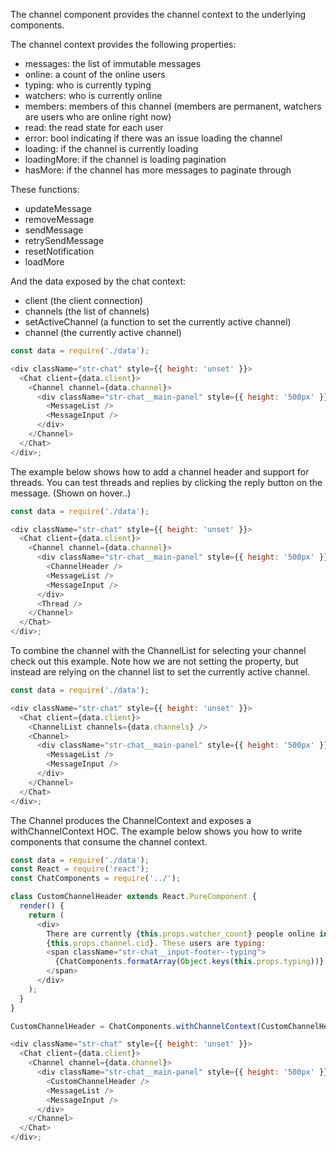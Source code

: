 The channel component provides the channel context to the underlying components.

The channel context provides the following properties:

- messages: the list of immutable messages
- online: a count of the online users
- typing: who is currently typing
- watchers: who is currently online
- members: members of this channel (members are permanent, watchers are users who are online right now)
- read: the read state for each user
- error: bool indicating if there was an issue loading the channel
- loading: if the channel is currently loading
- loadingMore: if the channel is loading pagination
- hasMore: if the channel has more messages to paginate through

These functions:

- updateMessage
- removeMessage
- sendMessage
- retrySendMessage
- resetNotification
- loadMore

And the data exposed by the chat context:

- client (the client connection)
- channels (the list of channels)
- setActiveChannel (a function to set the currently active channel)
- channel (the currently active channel)

```js
const data = require('./data');

<div className="str-chat" style={{ height: 'unset' }}>
  <Chat client={data.client}>
    <Channel channel={data.channel}>
      <div className="str-chat__main-panel" style={{ height: '500px' }}>
        <MessageList />
        <MessageInput />
      </div>
    </Channel>
  </Chat>
</div>;
```

The example below shows how to add a channel header and support for threads.
You can test threads and replies by clicking the reply button on the message.
(Shown on hover..)

```js
const data = require('./data');

<div className="str-chat" style={{ height: 'unset' }}>
  <Chat client={data.client}>
    <Channel channel={data.channel}>
      <div className="str-chat__main-panel" style={{ height: '500px' }}>
        <ChannelHeader />
        <MessageList />
        <MessageInput />
      </div>
      <Thread />
    </Channel>
  </Chat>
</div>;
```

To combine the channel with the ChannelList for selecting your channel check out this example.
Note how we are not setting the <Channel channel={} /> property, but instead are relying on the channel list to set the currently active channel.

```js
const data = require('./data');

<div className="str-chat" style={{ height: 'unset' }}>
  <Chat client={data.client}>
    <ChannelList channels={data.channels} />
    <Channel>
      <div className="str-chat__main-panel" style={{ height: '500px' }}>
        <MessageList />
        <MessageInput />
      </div>
    </Channel>
  </Chat>
</div>;
```

The Channel produces the ChannelContext and exposes a withChannelContext HOC.
The example below shows you how to write components that consume the channel context.

```js
const data = require('./data');
const React = require('react');
const ChatComponents = require('../');

class CustomChannelHeader extends React.PureComponent {
  render() {
    return (
      <div>
        There are currently {this.props.watcher_count} people online in channel
        {this.props.channel.cid}. These users are typing:
        <span className="str-chat__input-footer--typing">
          {ChatComponents.formatArray(Object.keys(this.props.typing))}
        </span>
      </div>
    );
  }
}

CustomChannelHeader = ChatComponents.withChannelContext(CustomChannelHeader);

<div className="str-chat" style={{ height: 'unset' }}>
  <Chat client={data.client}>
    <Channel channel={data.channel}>
      <div className="str-chat__main-panel" style={{ height: '500px' }}>
        <CustomChannelHeader />
        <MessageList />
        <MessageInput />
      </div>
    </Channel>
  </Chat>
</div>;
```
